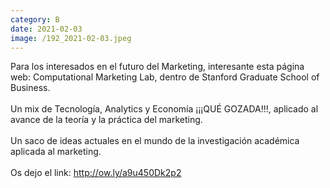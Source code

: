 ```yaml
--- 
category: B 
date: 2021-02-03 
image: /192_2021-02-03.jpeg 
--- 
```


Para los interesados en el futuro del Marketing, interesante esta página web: Computational Marketing Lab, dentro de Stanford Graduate School of Business. <br><br>Un mix de Tecnología, Analytics y Economía ¡¡¡QUÉ GOZADA!!!,  aplicado al avance de la teoría y la práctica del marketing.<br><br>Un saco de ideas actuales en el mundo de la investigación académica aplicada al marketing.<br><br>Os dejo el link: http://ow.ly/a9u450Dk2p2